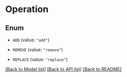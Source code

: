 # Operation

## Enum


* `ADD` (value: `"add"`)

* `REMOVE` (value: `"remove"`)

* `REPLACE` (value: `"replace"`)


[[Back to Model list]](../README.md#documentation-for-models) [[Back to API list]](../README.md#documentation-for-api-endpoints) [[Back to README]](../README.md)


